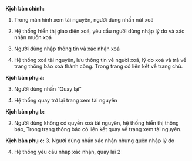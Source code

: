 **Kịch bản chính:**

1. Trong màn hình xem tài nguyên, người dùng nhấn nút xoá

2. Hệ thống hiển thị giao diện xoá, yêu cầu người dùng nhập lý do và xác nhận muốn xoá

3. Người dùng nhập thông tin và xác nhận xoá

4. Hệ thống xoá tài nguyên, lưu thông tin về người xoá, lý do xoá và trả về trang thông báo xoá thành công. Trong trang có liên kết về trang chủ.

**Kịch bản phụ a:**

3. Người dùng nhấn “Quay lại”

4. Hệ thống quay trở lại trang xem tài nguyên

**Kịch bản phụ b:**

2. Người dùng không có quyền xoá tài nguyên, hệ thống hiển thị thông báo, Trong trang thông báo có liên kết quay về trang xem tài nguyên.

**Kịch bản phụ c:**
3. Người dùng nhấn xác nhận nhưng quên nhập lý do

4. Hệ thống yêu cầu nhập xác nhận, quay lại 2